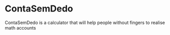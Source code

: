 # ContaSemDedo
ContaSemDedo is a calculator that will help people without fingers to realise math accounts
